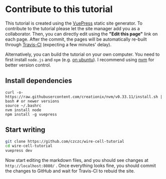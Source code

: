 # Contribute to this tutorial

This tutorial is created using the [VuePress](https://vuepress.vuejs.org/) static site generator. To contribute to the tutorial please let the site manager add you as a collaborator. Then, you can directly edit using the **"Edit this page"** link on each page. After the commit, the pages will be automatically re-built through [Travis-CI](https://travis-ci.com/) (expecting a few minutes' delay).

Alternatively, you can build the tutorial on your own computer. You need to first install `node.js` and `npm` (e.g. [on ubuntu](https://linuxize.com/post/how-to-install-node-js-on-ubuntu-18.04/)). I recommend using [nvm](https://github.com/nvm-sh/nvm) for better version control.

## Install dependencies

```bash{2-4}
curl -o- https://raw.githubusercontent.com/creationix/nvm/v0.33.11/install.sh | bash # or newer versions
source ~/.bashrc
nvm install node
npm install -g vuepress
```

## Start writing

```bash
git clone https://github.com/czczc/wire-cell-tutorial
cd wire-cell-tutorial
vuepress dev
```

Now start editing the markdown files, and you should see changes at `http://localhost:8080/` . Once everything looks fine, you should commit the changes to GitHub and wait for Travis-CI to rebuid the site.

<!-- ::: tip
With permission you can build and deploy the pages yourself using the [deploy.sh](https://github.com/czczc/wire-cell-tutorial/blob/master/deploy.sh) script.
::: -->
